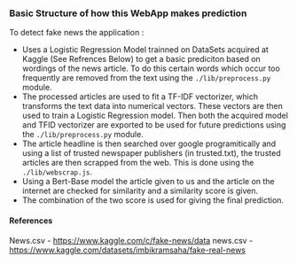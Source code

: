### Basic Structure of how this WebApp makes prediction
To detect fake news the application :
  * Uses a Logistic Regression Model trainned on DataSets acquired at Kaggle (See Refrences Below) to get a basic prediciton based on wordings of the news article. To do this certain words which occur too frequently are removed from the text using the ``` ./lib/preprocess.py ``` module.
  * The processed articles are used to fit a TF-IDF vectorizer, which transforms the text data into numerical vectors. These vectors are then used to train a Logistic Regression model. Then both the acquired model and TFID vectorizer are exported to be used for future predictions using the ``` ./lib/preprocess.py ``` module.  
  * The article headline is then searched over google programitically and using a list of trusted newspaper publishers (in trusted.txt), the trusted articles are then scrapped from the web. This is done using the ``` ./lib/webscrap.js ```.
  * Using a Bert-Base model the article given to us and the article on the internet are checked for similarity and a similarity score is given.
  * The combination of the two score is used for giving the final prediction.


#### References
News.csv - https://www.kaggle.com/c/fake-news/data
news.csv - https://www.kaggle.com/datasets/imbikramsaha/fake-real-news
